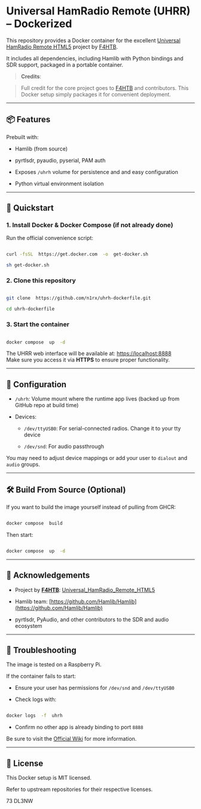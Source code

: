 
# Universal HamRadio Remote (UHRR) – Dockerized

  

This repository provides a Docker container for the excellent [Universal HamRadio Remote HTML5](https://github.com/F4HTB/Universal_HamRadio_Remote_HTML5) project by [F4HTB](https://github.com/F4HTB).

It includes all dependencies, including Hamlib with Python bindings and SDR support, packaged in a portable container.

  

>  **Credits**:

> Full credit for the core project goes to [F4HTB](https://github.com/F4HTB) and contributors. This Docker setup simply packages it for convenient deployment.

  

---

  

## 📦 Features

  

Prebuilt with:

- Hamlib (from source)

- pyrtlsdr, pyaudio, pyserial, PAM auth

- Exposes `/uhrh` volume for persistence and and easy configuration

- Python virtual environment isolation

  

---

  

## 🚀 Quickstart

  

### 1. Install Docker & Docker Compose (if not already done)

  

Run the official convenience script:

  

```bash

curl -fsSL  https://get.docker.com  -o  get-docker.sh

sh get-docker.sh

```

  

### 2. Clone this repository

  

```bash

git clone  https://github.com/n1rx/uhrh-dockerfile.git

cd uhrh-dockerfile

```

  

### 3. Start the container

  

```bash

docker compose  up  -d

```

  

The UHRR web interface will be available at: [https://localhost:8888](https://localhost:8888)  
Make sure you access it via **HTTPS** to ensure proper functionality.



  

---

  

## 🔧 Configuration

  

-  `/uhrh`: Volume mount where the runtime app lives (backed up from GitHub repo at build time)

- Devices:

	-  `/dev/ttyUSB0`: For serial-connected radios. Change it to your tty device

	-  `/dev/snd`: For audio passthrough

  

You may need to adjust device mappings or add your user to `dialout` and `audio` groups.

  

---

  

## 🛠️ Build From Source (Optional)

  

If you want to build the image yourself instead of pulling from GHCR:

  

```bash

docker compose  build

```

  

Then start:

  

```bash

docker compose  up  -d

```

  

---

  

## 🙏 Acknowledgements

  

- Project by **[F4HTB](https://github.com/F4HTB)**: [Universal_HamRadio_Remote_HTML5](https://github.com/F4HTB/Universal_HamRadio_Remote_HTML5)

- Hamlib team: [https://github.com/Hamlib/Hamlib](https://github.com/Hamlib/Hamlib)

- pyrtlsdr, PyAudio, and other contributors to the SDR and audio ecosystem

  

---

  

## 🧪 Troubleshooting

 The image is tested on a Raspberry Pi. 

If the container fails to start:

  

- Ensure your user has permissions for `/dev/snd` and `/dev/ttyUSB0`

- Check logs with:

  

```bash

docker logs  -f  uhrh

```

  

- Confirm no other app is already binding to port `8888`

Be sure to visit the [Official Wiki](https://github.com/F4HTB/Universal_HamRadio_Remote_HTML5/wiki) for more information.
  

---

  

## 📄 License

  

This Docker setup is MIT licensed.

Refer to upstream repositories for their respective licenses.

73 DL3NW
